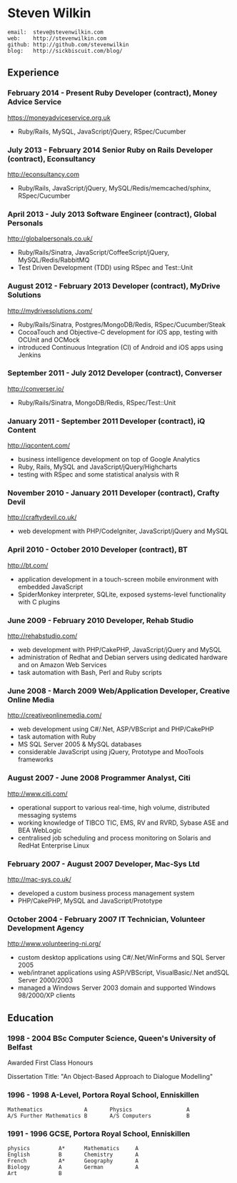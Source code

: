 # Steven Wilkin

	email:  steve@stevenwilkin.com
	web:    http://stevenwilkin.com
	github: http://github.com/stevenwilkin
	blog:   http://sickbiscuit.com/blog/

## Experience

### February 2014 - Present	Ruby Developer (contract),	Money Advice Service
<https://moneyadviceservice.org.uk>

* Ruby/Rails, MySQL, JavaScript/jQuery, RSpec/Cucumber


### July 2013 - February 2014	Senior Ruby on Rails Developer (contract), Econsultancy
<http://econsultancy.com>

* Ruby/Rails, JavaScript/jQuery, MySQL/Redis/memcached/sphinx, RSpec/Cucumber


### April 2013 - July 2013	Software Engineer (contract), Global Personals
<http://globalpersonals.co.uk/>

* Ruby/Rails/Sinatra, JavaScript/CoffeeScript/jQuery, MySQL/Redis/RabbitMQ
* Test Driven Development (TDD) using RSpec and Test::Unit


### August 2012 - February 2013	Developer (contract), MyDrive Solutions
<http://mydrivesolutions.com/>

* Ruby/Rails/Sinatra, Postgres/MongoDB/Redis, RSpec/Cucumber/Steak
* CocoaTouch and Objective-C development for iOS app, testing with OCUnit and OCMock
* introduced Continuous Integration (CI) of Android and iOS apps using Jenkins


### September 2011 - July 2012	Developer (contract), Converser
<http://converser.io/>

* Ruby/Rails/Sinatra, MongoDB/Redis, RSpec/Test::Unit


### January 2011 - September 2011	Developer (contract), iQ Content
<http://iqcontent.com/>

* business intelligence development on top of Google Analytics
* Ruby, Rails, MySQL and JavaScript/jQuery/Highcharts
* testing with RSpec and some statistical analysis with R


### November 2010 - January 2011	Developer (contract), Crafty Devil
<http://craftydevil.co.uk/>

* web development with PHP/CodeIgniter, JavaScript/jQuery and MySQL


### April 2010 - October 2010	Developer (contract), BT
<http://bt.com/>


* application development in a touch-screen mobile environment with embedded JavaScript
* SpiderMonkey interpreter, SQLite, exposed systems-level functionality with C plugins


### June 2009 - February 2010	Developer, Rehab Studio
<http://rehabstudio.com/>


* web development with PHP/CakePHP, JavaScript/jQuery and MySQL
* administration of Redhat and Debian servers using dedicated hardware and on Amazon Web Services
* task automation with Bash, Perl and Ruby scripts


### June 2008 - March 2009	Web/Application Developer, Creative Online Media
<http://creativeonlinemedia.com/>


* web development using C#/.Net, ASP/VBScript and PHP/CakePHP
* task automation with Ruby
* MS SQL Server 2005 & MySQL databases
* considerable JavaScript using jQuery, Prototype and MooTools frameworks


### August 2007 - June 2008	Programmer Analyst, Citi
<http://www.citi.com/>


* operational support to various real-time, high volume, distributed messaging systems
* working knowledge of TIBCO TIC, EMS, RV and RVRD, Sybase ASE and BEA WebLogic
* centralised job scheduling and process monitoring on Solaris and RedHat Enterprise Linux


### February 2007 - August 2007	Developer, Mac-Sys Ltd
<http://mac-sys.co.uk/>


* developed a custom business process management system
* PHP/CakePHP, MySQL and JavaScript/Prototype


### October 2004 - February 2007	IT Technician, Volunteer Development Agency
<http://www.volunteering-ni.org/>


* custom desktop applications using C#/.Net/WinForms and SQL Server 2005
* web/intranet applications using ASP/VBScript, VisualBasic/.Net andSQL Server 2000/2003
* managed a Windows Server 2003 domain and supported Windows 98/2000/XP clients


## Education


### 1998 - 2004 BSc Computer Science, Queen's University of Belfast

Awarded First Class Honours

Dissertation Title: "An Object-Based Approach to Dialogue Modelling"


### 1996 - 1998 A-Level, Portora Royal School, Enniskillen


	Mathematics				A		Physics					A
	A/S Further Mathematics	B		A/S Computers			B

### 1991 - 1996 GCSE, Portora Royal School, Enniskillen

	physics			A*		Mathematics		A
	English			B 		Chemistry		A
	French			A*		Geography		A
	Biology			A		German			A
	Art				B
